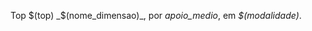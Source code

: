 <!-- ### Modalidade: $(modalidade) -->

<!--Valor Médio Apoiado-->
Top $(top) _$(nome_dimensao)_, por _apoio_medio_, em _$(modalidade)_.
